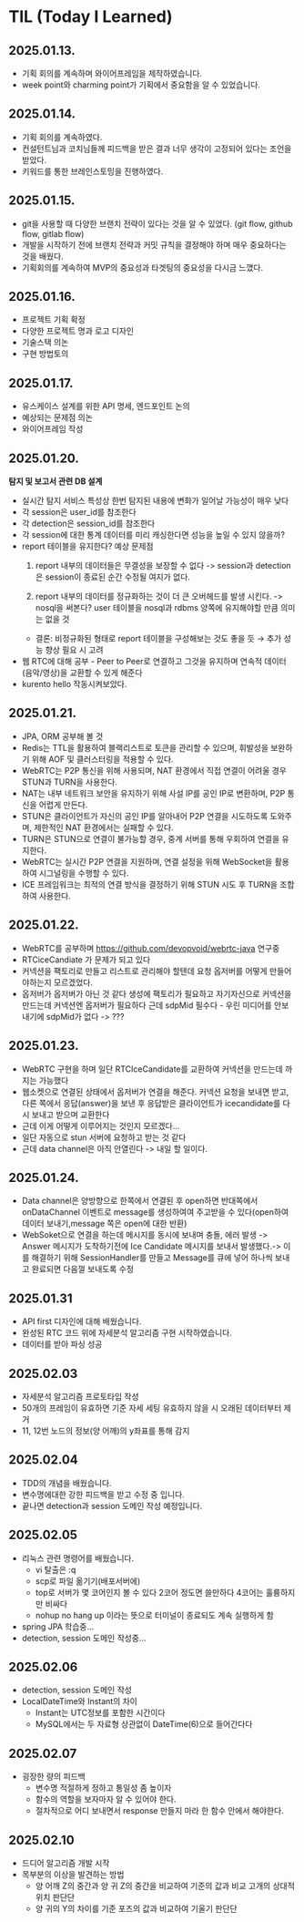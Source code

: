 # TIL (Today I Learned)
## 2025.01.13.
 - 기획 회의를 계속하며 와이어프레임을 제작하였습니다.
 - week point와 charming point가 기획에서 중요함을 알 수 있었습니다.

## 2025.01.14.
 - 기획 회의를 계속하였다.
 - 컨설턴트님과 코치님들께 피드백을 받은 결과 너무 생각이 고정되어 있다는 조언을 받았다.
 - 키워드를 통한 브레인스토밍을 진행하였다.

## 2025.01.15.
 - git을 사용할 때 다양한 브랜치 전략이 있다는 것을 알 수 있었다. (git flow, github flow, gitlab flow)
 - 개발을 시작하기 전에 브랜치 전략과 커밋 규칙을 결정해야 하며 매우 중요하다는 것을 배웠다.
 - 기획회의를 계속하여 MVP의 중요성과 타겟팅의 중요성을 다시금 느꼈다.

## 2025.01.16.
 - 프로젝트 기획 확정
 - 다양한 프로젝트 명과 로고 디자인
 - 기술스택 의논
 - 구현 방법토의

## 2025.01.17.
 - 유스케이스 설계를 위한 API 명세, 엔드포인트 논의
 - 예상되는 문제점 의논
 - 와이어프레임 작성

## 2025.01.20.
 **탐지 및 보고서 관련 DB 설계**
 - 실시간 탐지 서비스 특성상 한번 탐지된 내용에 변화가 일어날 가능성이 매우 낮다
 - 각 session은 user_id를 참조한다
 - 각 detection은 session_id를 참조한다
 - 각 session에 대한 통계 데이터를 미리 캐싱한다면 성능을 높일 수 있지 않을까?
 - report 테이블을 유지한다?
    예상 문제점
    1. report 내부의 데이터들은 무결성을 보장할 수 없다
    -> session과 detection은 session이 종료된 순간 수정될 여지가 없다.
       
    2. report 내부의 데이터를 정규화하는 것이 더 큰 오버헤드를 발생 시킨다.
    -> nosql을 써본다? user 테이블을 nosql과 rdbms 양쪽에 유지해야할 만큼 의미는 없을 것    
    - 결론: 비정규화된 형태로 report 테이블을 구성해보는 것도 좋을 듯 → 추가 성능 향상 필요 시 고려
 - 웹 RTC에 대해 공부 - Peer to Peer로 연결하고 그것을 유지하며 연속적 데이터(음악/영상)을 교환할 수 있게 해준다
 - kurento hello 작동시켜보았다.

## 2025.01.21.
 - JPA, ORM 공부해 볼 것
 - Redis는 TTL을 활용하여 블랙리스트로 토큰을 관리할 수 있으며, 휘발성을 보완하기 위해 AOF 및 클러스터링을 적용할 수 있다.
 - WebRTC는 P2P 통신을 위해 사용되며, NAT 환경에서 직접 연결이 어려울 경우 STUN과 TURN을 사용한다.
 - NAT는 내부 네트워크 보안을 유지하기 위해 사설 IP를 공인 IP로 변환하며, P2P 통신을 어렵게 만든다.
 - STUN은 클라이언트가 자신의 공인 IP를 알아내어 P2P 연결을 시도하도록 도와주며, 제한적인 NAT 환경에서는 실패할 수 있다.
 - TURN은 STUN으로 연결이 불가능할 경우, 중계 서버를 통해 우회하여 연결을 유지한다.
 - WebRTC는 실시간 P2P 연결을 지원하며, 연결 설정을 위해 WebSocket을 활용하여 시그널링을 수행할 수 있다.
 - ICE 프레임워크는 최적의 연결 방식을 결정하기 위해 STUN 시도 후 TURN을 조합하여 사용한다.

## 2025.01.22.
 - WebRTC를 공부하며 https://github.com/devopvoid/webrtc-java 연구중
 - RTCiceCandiate 가 문제가 되고 있다
 - 커넥션을 팩토리로 만들고 리스트로 관리해야 할텐데 요청 옵저버를 어떻게 만들어야하는지 모르겠었다.
 - 옵저버가 옵저버가 아닌 것 같다 생성에 팩토리가 필요하고 자기자신으로 커넥션을 만드는데 커넥션엔 옵저버가 필요하다 근데 sdpMid 필수다 - 우린 미디어를 안보내기에 sdpMid가 없다 -> ???

## 2025.01.23.
 - WebRTC 구현을 하며 일단 RTCIceCandidate를 교환하여 커넥션을 만드는데 까지는 가능했다
 - 웹소켓으로 연결된 상태에서 옵저버가 연결을 해준다. 커넥션 요청을 보내면 받고, 다른 쪽에서 응답(answer)을 보낸 후 응답받은 클라이언트가 icecandidate를 다시 보내고 받으며 교환한다
 - 근데 이게 어떻게 이루어지는 것인지 모르겠다...
 - 일단 자동으로 stun 서버에 요청하고 받는 것 같다
 - 근데 data channel은 아직 안열린다 -> 내일 할 일이다.

## 2025.01.24.
 - Data channel은 양방향으로 한쪽에서 연결된 후 open하면 반대쪽에서 onDataChannel 이벤트로 message를 생성하여여 주고받을 수 있다(open하여 데이터 보내기,message 쪽은 open에 대한 반환)
 - WebSoket으로 연결을 하는데 메시지를 동시에 보내며 충돌, 에러 발생 -> Answer 메시지가 도착하기전에 Ice Candidate 메시지를 보내서 발생했다.-> 이를 해결하기 위해 SessionHandler를 만들고 Message를 큐에 넣어 하나씩 보내고 완료되면 다음껄 보내도록 수정

## 2025.01.31
 - API first 디자인에 대해 배웠습니다.
 - 완성된 RTC 코드 위에 자세분석 알고리즘 구현 시작하였습니다.
 - 데이터를 받아 파싱 성공

## 2025.02.03
 - 자세분석 알고리즘 프로토타입 작성
 - 50개의 프레임이 유효하면 기준 자세 세팅 유효하지 않을 시 오래된 데이터부터 제거
 - 11, 12번 노드의 정보(양 어깨)의 y좌표를 통해 감지

## 2025.02.04
 - TDD의 개념을 배웠습니다.
 - 변수명에대한 강한 피드백을 받고 수정 중 입니다.
 - 끝나면 detection과 session 도메인 작성 예정입니다.

## 2025.02.05
 - 리눅스 관련 명령어를 배웠습니다.
   - vi 탈출은 :q<enter>
   - scp로 파일 옮기기(배포서버에)
   - top로 서버가 몇 코어인지 볼 수 있다 2코어 정도면 쓸만하다 4코어는 훌륭하지만 비싸다
   - nohup no hang up 이라는 뜻으로 터미널이 종료되도 계속 실행하게 함
 - spring JPA 학습중...
 - detection, session 도메인 작성중...

## 2025.02.06
 - detection, session 도메인 작성
 - LocalDateTime와 Instant의 차이
    - Instant는 UTC정보를 포함한 시간이다
    - MySQL에서는 두 자료형 상관없이 DateTime(6)으로 들어간다다

## 2025.02.07
 - 굉장한 량의 피드백
    - 변수명 적절하게 정하고 통일성 좀 높이자
    - 함수의 역할을 보자마자 알 수 있어야 한다.
    - 절차적으로 어디 보내면서 response 만들지 마라 한 함수 안에서 해야한다.

## 2025.02.10
 - 드디어 알고리즘 개발 시작
 - 목부분의 이상을 발견하는 방법
    - 양 어깨 Z의 중간과 양 귀 Z의 중간을 비교하여 기준의 값과 비교 고개의 상대적 위치 판단단
    - 양 귀의 Y의 차이를 기준 포즈의 값과 비교하여 기울기 판단단

